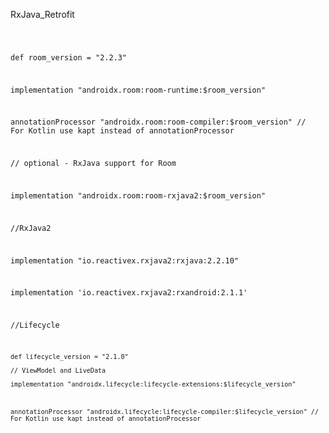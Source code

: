 RxJava_Retrofit

<code>
  
 def room_version = "2.2.3"
 

  implementation "androidx.room:room-runtime:$room_version"
  
  
  
  annotationProcessor "androidx.room:room-compiler:$room_version" // For Kotlin use kapt instead of annotationProcessor
  
  
  // optional - RxJava support for Room
  
  
  implementation "androidx.room:room-rxjava2:$room_version"
  
  
  //RxJava2
  
  
  implementation "io.reactivex.rxjava2:rxjava:2.2.10"
  
  
  implementation 'io.reactivex.rxjava2:rxandroid:2.1.1'
  
  
  
  
  //Lifecycle
  
    def lifecycle_version = "2.1.0"
	
    // ViewModel and LiveData
	
    implementation "androidx.lifecycle:lifecycle-extensions:$lifecycle_version"
    
	
    
    annotationProcessor "androidx.lifecycle:lifecycle-compiler:$lifecycle_version" // For Kotlin use kapt instead of annotationProcessor


</code>




